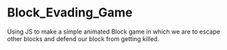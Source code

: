 # Block_Evading_Game
Using JS to make a simple animated Block game in which we are to escape other blocks and defend our block from getting killed.
